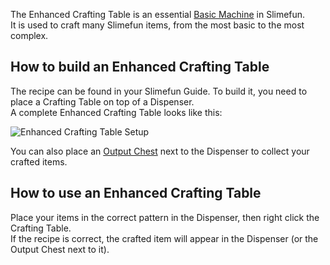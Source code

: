 The Enhanced Crafting Table is an essential [Basic Machine](https://github.com/Slimefun/Slimefun4/wiki/Basic-Machines) in Slimefun.<br>
It is used to craft many Slimefun items, from the most basic to the most complex.

## How to build an Enhanced Crafting Table

The recipe can be found in your Slimefun Guide. To build it, you need to place a Crafting Table on top of a Dispenser.<br>
A complete Enhanced Crafting Table looks like this:

![Enhanced Crafting Table Setup](https://raw.githubusercontent.com/TheBusyBiscuit/Slimefun4-Wiki/master/images/multiblock-enhanced-crafting-table.png)

You can also place an [Output Chest](https://github.com/Slimefun/Slimefun4/wiki/Output-Chest) next to the Dispenser to collect your crafted items.

## How to use an Enhanced Crafting Table

Place your items in the correct pattern in the Dispenser, then right click the Crafting Table.<br>
If the recipe is correct, the crafted item will appear in the Dispenser (or the Output Chest next to it).
